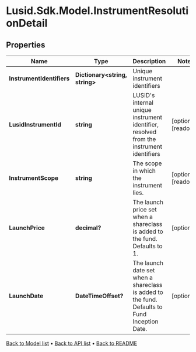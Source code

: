 # Lusid.Sdk.Model.InstrumentResolutionDetail

## Properties

Name | Type | Description | Notes
------------ | ------------- | ------------- | -------------
**InstrumentIdentifiers** | **Dictionary&lt;string, string&gt;** | Unique instrument identifiers | 
**LusidInstrumentId** | **string** | LUSID&#39;s internal unique instrument identifier, resolved from the instrument identifiers | [optional] [readonly] 
**InstrumentScope** | **string** | The scope in which the instrument lies. | [optional] [readonly] 
**LaunchPrice** | **decimal?** | The launch price set when a shareclass is added to the fund. Defaults to 1. | [optional] 
**LaunchDate** | **DateTimeOffset?** | The launch date set when a shareclass is added to the fund. Defaults to Fund Inception Date. | [optional] 

[Back to Model list](../README.md#documentation-for-models) &#8226; [Back to API list](../README.md#documentation-for-api-endpoints) &#8226; [Back to README](../README.md)

